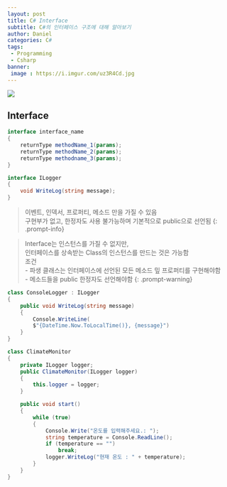 ```yaml
---
layout: post
title: C# Interface
subtitle: C#의 인터페이스 구조에 대해 알아보기
author: Daniel
categories: C#
tags: 
 - Programming
 - Csharp
banner:
 image : https://i.imgur.com/uz3R4Cd.jpg
---
```


![](https://teamsparta.notion.site/image/https%3A%2F%2Fs3-us-west-2.amazonaws.com%2Fsecure.notion-static.com%2Fb260cae4-a3d0-448b-be5d-7486d5925148%2F34.png?table=block&id=9e7562fc-62db-4d05-bb21-4e95a2e04542&spaceId=83c75a39-3aba-4ba4-a792-7aefe4b07895&width=2000&userId=&cache=v2)

Interface
--

```csharp
interface interface_name
{
	returnType methodName_1(params);
	returnType methodName_2(params);
	returnType methodname_3(params);
}
```

```csharp
interface ILogger
{
	void WriteLog(string message);
}
```

> 이벤트, 인덱서, 프로퍼티, 메소드 만을 가질 수 있음<br>구현부가 없고, 한정자도 사용 불가능하며 기본적으로 public으로 선언됨
{: .prompt-info}

> Interface는 인스턴스를 가질 수 없지만,<br>인터페이스를 상속받는 Class의 인스턴스를 만드는 것은 가능함<br>조건<br>- 파생 클래스는 인터페이스에 선언된 모든 메소드 밒 프로퍼티를 구현해야함<br>- 메소드들을 public 한정자도 선언해야함
{: .prompt-warning}

```csharp
class ConsoleLogger : ILogger
{
	public void WriteLog(string message)
	{
		Console.WriteLine(
		$"{DateTime.Now.ToLocalTime()}, {message}")
	}
}
```

```csharp
class ClimateMonitor
{
	private ILogger logger;
	public ClimateMonitor(ILogger logger)
	{
		this.logger = logger;
	}

	public void start()
	{
		while (true)
		{
			Console.Write("온도를 입력해주세요.: ");
			string temperature = Console.ReadLine();
			if (temperature == "")
				break;
			logger.WriteLog("현재 온도 : " + temperature);
		}
	}
}
```

